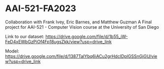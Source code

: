 # AAI-521-FA2023

Collaboration with Frank Ivey, Eric Barnes, and Matthew Guzman
A Final project for AAI-521 - Computer Vision course at the University of San Diego

Link to our dataset:  https://drive.google.com/file/d/1b55_iW-FeD4xEWbGzPiOf4Fp18ugsZkk/view?usp=drive_link

Model:  https://drive.google.com/file/d/1387TalYbq6iACu2grHdcIDplGSSnGjGU/view?usp=drive_link

